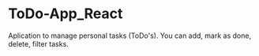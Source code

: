 # ToDo-App_React
Aplication to manage personal tasks (ToDo's). You can add, mark as done, delete, filter tasks.
